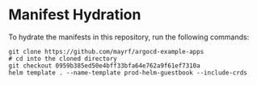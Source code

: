# Manifest Hydration

To hydrate the manifests in this repository, run the following commands:

```shell
git clone https://github.com/mayrf/argocd-example-apps
# cd into the cloned directory
git checkout 0959b385ed50e4bff33bfa64e762a9f61ef7310a
helm template . --name-template prod-helm-guestbook --include-crds
```
